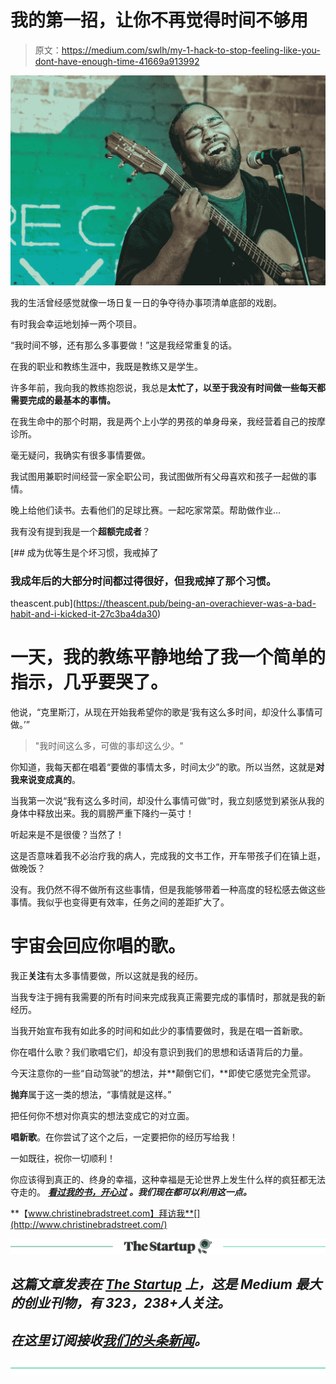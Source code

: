 # 我的第一招，让你不再觉得时间不够用

> 原文：<https://medium.com/swlh/my-1-hack-to-stop-feeling-like-you-dont-have-enough-time-41669a913992>

![](img/e24fc3dabda11ba2b4dbff8aab60813e.png)

我的生活曾经感觉就像一场日复一日的争夺待办事项清单底部的戏剧。

有时我会幸运地划掉一两个项目。

“我时间不够，还有那么多事要做！”这是我经常重复的话。

在我的职业和教练生涯中，我既是教练又是学生。

许多年前，我向我的教练抱怨说，我总是**太忙了，以至于我没有时间做一些每天都需要完成的最基本的事情。**

在我生命中的那个时期，我是两个上小学的男孩的单身母亲，我经营着自己的按摩诊所。

毫无疑问，我确实有很多事情要做。

我试图用兼职时间经营一家全职公司，我试图做所有父母喜欢和孩子一起做的事情。

晚上给他们读书。去看他们的足球比赛。一起吃家常菜。帮助做作业…

我有没有提到我是一个**超额完成者**？

[](https://theascent.pub/being-an-overachiever-was-a-bad-habit-and-i-kicked-it-27c3ba4da30) [## 成为优等生是个坏习惯，我戒掉了

### 我成年后的大部分时间都过得很好，但我戒掉了那个习惯。

theascent.pub](https://theascent.pub/being-an-overachiever-was-a-bad-habit-and-i-kicked-it-27c3ba4da30) 

# 一天，我的教练平静地给了我一个简单的指示，几乎要哭了。

他说，“克里斯汀，从现在开始我希望你的歌是‘我有这么多时间，却没什么事情可做。’”

> "我时间这么多，可做的事却这么少。"

你知道，我每天都在唱着“要做的事情太多，时间太少”的歌。所以当然，这就是**对我来说变成真的**。

当我第一次说“我有这么多时间，却没什么事情可做”时，我立刻感觉到紧张从我的身体中释放出来。我的肩膀严重下降约一英寸！

听起来是不是很傻？当然了！

这是否意味着我不必治疗我的病人，完成我的文书工作，开车带孩子们在镇上逛，做晚饭？

没有。我仍然不得不做所有这些事情，但是我能够带着一种高度的轻松感去做这些事情。我似乎也变得更有效率，任务之间的差距扩大了。

# 宇宙会回应你唱的歌。

我正**关注**有太多事情要做，所以这就是我的经历。

当我专注于拥有我需要的所有时间来完成我真正需要完成的事情时，那就是我的新经历。

当我开始宣布我有如此多的时间和如此少的事情要做时，我是在唱一首新歌。

你在唱什么歌？我们歌唱它们，却没有意识到我们的思想和话语背后的力量。

今天注意你的一些“自动驾驶”的想法，并**颠倒它们，**即使它感觉完全荒谬。

**抛弃**属于这一类的想法，“事情就是这样。”

把任何你不想对你真实的想法变成它的对立面。

**唱新歌**。在你尝试了这个之后，一定要把你的经历写给我！

一如既往，祝你一切顺利！

你应该得到真正的、终身的幸福，这种幸福是无论世界上发生什么样的疯狂都无法夺走的。 [***看过我的书，开心过***](https://happyeverafter.info/) ***。我们现在都可以利用这一点。***

**【www.christinebradstreet.com】拜访我**[](http://www.christinebradstreet.com/)

*[![](img/308a8d84fb9b2fab43d66c117fcc4bb4.png)](https://medium.com/swlh)*

## *这篇文章发表在 [The Startup](https://medium.com/swlh) 上，这是 Medium 最大的创业刊物，有 323，238+人关注。*

## *在这里订阅接收[我们的头条新闻](http://growthsupply.com/the-startup-newsletter/)。*

*[![](img/b0164736ea17a63403e660de5dedf91a.png)](https://medium.com/swlh)*